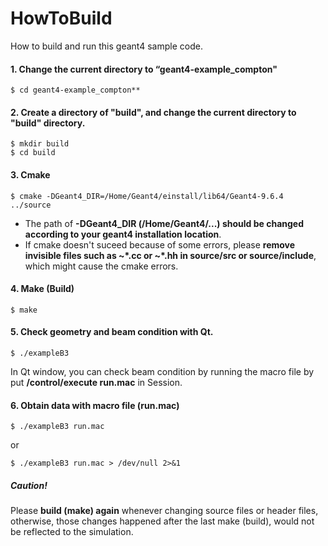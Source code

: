 
# HowToBuild

How to build and run this geant4 sample code.

#### 1. Change the current directory to “geant4-example\_compton"  

```
$ cd geant4-example_compton**
```


#### 2. Create a directory of "build", and change the current directory to "build" directory.  

```
$ mkdir build
$ cd build
```

#### 3. Cmake  

```
$ cmake -DGeant4_DIR=/Home/Geant4/einstall/lib64/Geant4-9.6.4 ../source   
```

 - The path of **-DGeant4_DIR (/Home/Geant4/...) should be changed according to your geant4 installation location**.
 - If cmake doesn't suceed because of some errors, please **remove invisible files such as ~\*.cc or ~\*.hh in source/src or source/include**, which might cause the cmake errors.


#### 4. Make  (Build)

```
$ make
```  

#### 5. Check geometry and beam condition with Qt.  

```
$ ./exampleB3
```

In Qt window, you can check beam condition by running the macro file by put **/control/execute run.mac** in Session.

#### 6. Obtain data with macro file (**run.mac**)  

```
$ ./exampleB3 run.mac
```

or

```
$ ./exampleB3 run.mac > /dev/null 2>&1
```


##### Caution!
Please **build (make) again** whenever changing source files or header files, otherwise, those changes happened after the last make (build), would not be reflected to the simulation.
